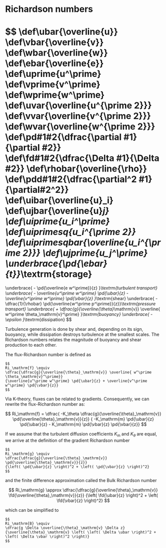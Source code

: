 # Richardson numbers

$$
\def\ubar{\overline{u}}
\def\vbar{\overline{v}}
\def\wbar{\overline{w}}
\def\ebar{\overline{e}}
\def\uprime{u^\prime}
\def\vprime{v^\prime}
\def\wprime{w^\prime}
\def\uvar{\overline{u^{\prime 2}}}
\def\vvar{\overline{v^{\prime 2}}}
\def\wvar{\overline{w^{\prime 2}}}
\def\pd#1#2{\dfrac{\partial #1}{\partial #2}}
\def\fd#1#2{\dfrac{\Delta #1}{\Delta #2}}
\def\rhobar{\overline{\rho}}
\def\pdd#1#2{\dfrac{\partial^2 #1}{\partial#2^2}}
\def\uibar{\overline{u}_i}
\def\ujbar{\overline{u}_j}
\def\uiprime{u_i^\prime}
\def\uiprimesq{u_i^{\prime 2}}
\def\uiprimesqbar{\overline{u_i^{\prime 2}}}
\def\ujprime{u_j^\prime}
  \underbrace{\pd{\ebar}{t}}_\textrm{storage}
=
\underbrace{ - \pd{\overline{e  w^\prime}}{z} }_\textrm{turbulent transport}
\underbrace{ - \overline{u^\prime w^\prime} \pd{\ubar}{z}
             - \overline{v^\prime w^\prime} \pd{\vbar}{z} }_\textrm{shear}
\underbrace{ - \dfrac{1}{\rhobar} \pd{\overline{w^\prime p^\prime}}{z}}_\textrm{pressure transport}
\underbrace{ + \dfrac{g}{\overline{\theta}_\mathrm{v}} \overline{ w^\prime \theta_\mathrm{v}^\prime} }_\textrm{buoyancy}
\underbrace{ - \epsilon }_\textrm{dissipation}
$$

Turbulence generation is done by shear and, depending on its sign, buoyancy, while dissipation destroys turbulence at the smallest scales.
The Richardson numbers relates the magnitude of buoyancy and shear production to each other.

The flux-Richardson number is defined as

```{admonition} Flux-Richardson number
$$
Ri_\mathrm{f} \equiv
\dfrac{\dfrac{g}{\overline{\theta}_\mathrm{v}} \overline{ w^\prime \theta_\mathrm{v}^\prime}}
{\overline{u^\prime w^\prime} \pd{\ubar}{z} + \overline{v^\prime w^\prime} \pd{\vbar}{z}}
$$
```

Via K-theory, fluxes can be related to gradients. Consequently, we can rewrite the flux-Richardson number as:

$$
Ri_\mathrm{f} =
\dfrac{  -K_\theta \dfrac{g}{\overline{\theta}_\mathrm{v}} \pd{\overline{\theta}_\mathrm{v}}{z}}
{ -K_\mathrm{m} \pd{\ubar}{z} \pd{\ubar}{z} - K_\mathrm{m} \pd{\vbar}{z} \pd{\vbar}{z}}
$$

If we assume that the turbulent diffusion coefficients $K_\mathrm{m}$ and $K_\theta$ are equal, we arrive at the definition of the gradient Richardson number

```{admonition} Gradient-Richardson number
$$
Ri_\mathrm{g} \equiv
\dfrac{\dfrac{g}{\overline{\theta}_\mathrm{v}} \pd{\overline{\theta}_\mathrm{v}}{z}}
{\left( \pd{\ubar}{z} \right)^2 + \left( \pd{\vbar}{z} \right)^2}
$$
```

and the finite difference approximation called the Bulk Richardson number

$$
Ri_\mathrm{g} \approx
\dfrac{\dfrac{g}{\overline{\theta}_\mathrm{v}} \fd{\overline{\theta}_\mathrm{v}}{z}}
{\left( \fd{\ubar}{z} \right)^2 + \left( \fd{\vbar}{z} \right)^2}
$$

which can be simplified to

```{admonition} Bulk-Richardson number
$$
Ri_\mathrm{B} \equiv
\dfrac{g \Delta \overline{\theta}_\mathrm{v} \Delta z}
{\overline{\theta}_\mathrm{v} \left( \left( \Delta \ubar \right)^2 + \left( \Delta \vbar \right)^2 \right)}
$$
```

